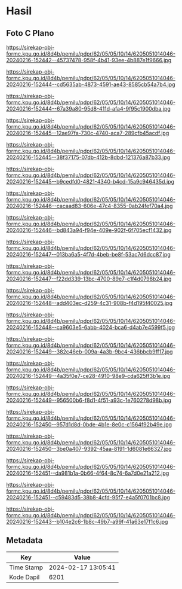 # Hasil

## Foto C Plano

https://sirekap-obj-formc.kpu.go.id/8d4b/pemilu/pdpr/62/05/05/10/14/6205051014046-20240216-152442--45737478-958f-4b41-93ee-4b887e1f9666.jpg

https://sirekap-obj-formc.kpu.go.id/8d4b/pemilu/pdpr/62/05/05/10/14/6205051014046-20240216-152444--cd5635ab-4873-4591-ae43-8585cb54a7b4.jpg

https://sirekap-obj-formc.kpu.go.id/8d4b/pemilu/pdpr/62/05/05/10/14/6205051014046-20240216-152444--67a39a80-95d8-411d-afa4-9f95c1900dba.jpg

https://sirekap-obj-formc.kpu.go.id/8d4b/pemilu/pdpr/62/05/05/10/14/6205051014046-20240216-152445--12ae97fa-730c-4740-aca7-289cfb45acdf.jpg

https://sirekap-obj-formc.kpu.go.id/8d4b/pemilu/pdpr/62/05/05/10/14/6205051014046-20240216-152445--38f37175-07db-412b-8dbd-121376a87b33.jpg

https://sirekap-obj-formc.kpu.go.id/8d4b/pemilu/pdpr/62/05/05/10/14/6205051014046-20240216-152445--b9cedfd0-4821-4340-b4cd-15a9c946435d.jpg

https://sirekap-obj-formc.kpu.go.id/8d4b/pemilu/pdpr/62/05/05/10/14/6205051014046-20240216-152446--cacaad83-606e-47c4-8355-0ab24fef70a4.jpg

https://sirekap-obj-formc.kpu.go.id/8d4b/pemilu/pdpr/62/05/05/10/14/6205051014046-20240216-152446--bd843a94-f94e-409e-902f-6f705ecf1432.jpg

https://sirekap-obj-formc.kpu.go.id/8d4b/pemilu/pdpr/62/05/05/10/14/6205051014046-20240216-152447--013ba6a5-4f7d-4beb-be8f-53ac7d6dcc87.jpg

https://sirekap-obj-formc.kpu.go.id/8d4b/pemilu/pdpr/62/05/05/10/14/6205051014046-20240216-152447--f22dd339-13bc-4700-89e7-c1f4d0798b24.jpg

https://sirekap-obj-formc.kpu.go.id/8d4b/pemilu/pdpr/62/05/05/10/14/6205051014046-20240216-152448--add403ec-d259-4c31-908b-f4d195f40025.jpg

https://sirekap-obj-formc.kpu.go.id/8d4b/pemilu/pdpr/62/05/05/10/14/6205051014046-20240216-152448--ca9603e5-6abb-4024-bca6-d4ab7e4599f5.jpg

https://sirekap-obj-formc.kpu.go.id/8d4b/pemilu/pdpr/62/05/05/10/14/6205051014046-20240216-152449--382c46eb-009a-4a3b-9bc4-436bbcb9ff17.jpg

https://sirekap-obj-formc.kpu.go.id/8d4b/pemilu/pdpr/62/05/05/10/14/6205051014046-20240216-152449--4a35f0e7-ce28-4910-98e9-cda625ff3b1e.jpg

https://sirekap-obj-formc.kpu.go.id/8d4b/pemilu/pdpr/62/05/05/10/14/6205051014046-20240216-152449--956500b6-f8d1-4f51-a93c-1e760278d98b.jpg

https://sirekap-obj-formc.kpu.go.id/8d4b/pemilu/pdpr/62/05/05/10/14/6205051014046-20240216-152450--957d1d8d-0bde-4b1e-8e0c-c1564f92b49e.jpg

https://sirekap-obj-formc.kpu.go.id/8d4b/pemilu/pdpr/62/05/05/10/14/6205051014046-20240216-152450--3be0a407-9392-45aa-8191-1d6081e66327.jpg

https://sirekap-obj-formc.kpu.go.id/8d4b/pemilu/pdpr/62/05/05/10/14/6205051014046-20240216-152451--da981b1a-0b66-4f64-8c74-6a7d0e21a212.jpg

https://sirekap-obj-formc.kpu.go.id/8d4b/pemilu/pdpr/62/05/05/10/14/6205051014046-20240216-152451--c59483d5-38b8-4cfd-95f7-e4a5f0701bc8.jpg

https://sirekap-obj-formc.kpu.go.id/8d4b/pemilu/pdpr/62/05/05/10/14/6205051014046-20240216-152443--b104e2c6-1b8c-49b7-a99f-41a63e17f1c6.jpg


## Metadata

| Key        | Value               |
| ---------- | ------------------- |
| Time Stamp | 2024-02-17 13:05:41 |
| Kode Dapil | 6201                |



